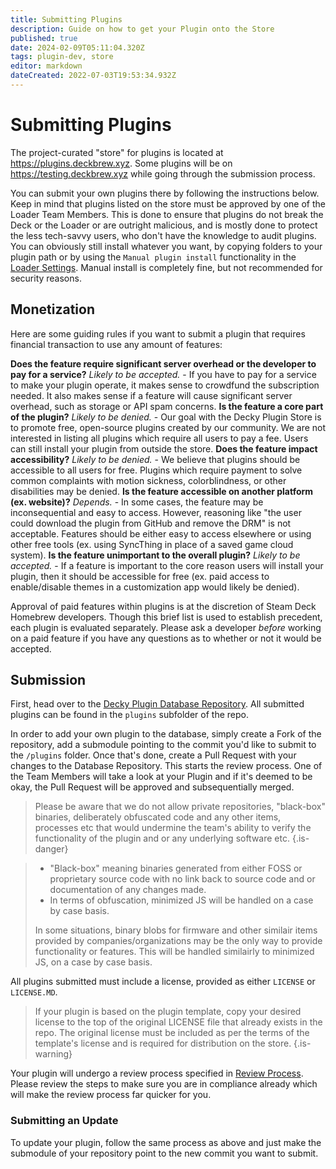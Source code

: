 ```yaml
---
title: Submitting Plugins
description: Guide on how to get your Plugin onto the Store
published: true
date: 2024-02-09T05:11:04.320Z
tags: plugin-dev, store
editor: markdown
dateCreated: 2022-07-03T19:53:34.932Z
---
```


# Submitting Plugins

The project-curated "store" for plugins is located at https://plugins.deckbrew.xyz. Some plugins will be on https://testing.deckbrew.xyz while going through the submission process.

You can submit your own plugins there by following the instructions below. Keep in mind that plugins listed on the store must be approved by one of the Loader Team Members. This is done to ensure that plugins do not break the Deck or the Loader or are outright malicious, and is mostly done to protect the less tech-savvy users, who don't have the knowledge to audit plugins. You can obviously still install whatever you want, by copying folders to your plugin path or by using the `Manual plugin install` functionality in the [Loader Settings](/en/user-guide/settings).
Manual install is completely fine, but not recommended for security reasons.

## Monetization

Here are some guiding rules if you want to submit a plugin that requires financial transaction to use any amount of features:

**Does the feature require significant server overhead or the developer to pay for a service?**
*Likely to be accepted.* - If you have to pay for a service to make your plugin operate, it makes sense to crowdfund the subscription needed. It also makes sense if a feature will cause significant server overhead, such as storage or API spam concerns.
**Is the feature a core part of the plugin?**
*Likely to be denied.* - Our goal with the Decky Plugin Store is to promote free, open-source plugins created by our community. We are not interested in listing all plugins which require all users to pay a fee. Users can still install your plugin from outside the store.
**Does the feature impact accessibility?**
*Likely to be denied.* - We believe that plugins should be accessible to all users for free. Plugins which require payment to solve common complaints with motion sickness, colorblindness, or other disabilities may be denied.
**Is the feature accessible on another platform (ex. website)?**
*Depends.* - In some cases, the feature may be inconsequential and easy to access. However, reasoning like "the user could download the plugin from GitHub and remove the DRM" is not acceptable. Features should be either easy to access elsewhere or using other free tools (ex. using SyncThing in place of a saved game cloud system).
**Is the feature unimportant to the overall plugin?**
*Likely to be accepted.* - If a feature is important to the core reason users will install your plugin, then it should be accessible for free (ex. paid access to enable/disable themes in a customization app would likely be denied).

Approval of paid features within plugins is at the discretion of Steam Deck Homebrew developers. Though this brief list is used to establish precedent, each plugin is evaluated separately. Please ask a developer *before* working on a paid feature if you have any questions as to whether or not it would be accepted.

## Submission 

First, head over to the [Decky Plugin Database Repository](https://github.com/SteamDeckHomebrew/decky-plugin-database). All submitted plugins can be found in the `plugins` subfolder of the repo.

In order to add your own plugin to the database, simply create a Fork of the repository, add a submodule pointing to the commit you'd like to submit to the `/plugins` folder. Once that's done, create a Pull Request with your changes to the Database Repository. This starts the review process. One of the Team Members will take a look at your Plugin and if it's deemed to be okay, the Pull Request will be approved and subsequentially merged.
> 
> Please be aware that we do not allow private repositories, "black-box" binaries, deliberately obfuscated code and any other items, processes etc that would undermine the team's ability to verify the functionality of the plugin and or any underlying software etc.
{.is-danger}

> - "Black-box" meaning binaries generated from either FOSS or proprietary source code with no link back to source code and or documentation of any changes made.
> - In terms of obfuscation, minimized JS will be handled on a case by case basis.
> 
>In some situations, binary blobs for firmware and other similair items provided by companies/organizations may be the only way to provide functionality or features. This will be handled similairly to minimized JS, on a case by case basis.

All plugins submitted must include a license, provided as either ``LICENSE`` or ``LICENSE.MD``.

> If your plugin is based on the plugin template, copy your desired license to the top of the original LICENSE file that already exists in the repo. The original license must be included as per the terms of the template's license and is required for distribution on the store.
{.is-warning}


Your plugin will undergo a review process specified in [Review Process](/en/plugin-dev/review-and-testing). Please review the steps to make sure you are in compliance already which will make the review process far quicker for you.

### Submitting an Update

To update your plugin, follow the same process as above and just make the submodule of your repository point to the new commit you want to submit.

